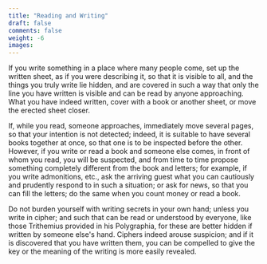 ```yaml
---
title: "Reading and Writing"
draft: false
comments: false
weight: -6
images:
---
```


If you write something in a place where many people come, set up the written sheet, as if you were describing it, so that it is visible to all, and the things you truly write lie hidden, and are covered in such a way that only the line you have written is visible and can be read by anyone approaching. What you have indeed written, cover with a book or another sheet, or move the erected sheet closer.

If, while you read, someone approaches, immediately move several pages, so that your intention is not detected; indeed, it is suitable to have several books together at once, so that one is to be inspected before the other. However, if you write or read a book and someone else comes, in front of whom you read, you will be suspected, and from time to time propose something completely different from the book and letters; for example, if you write admonitions, etc., ask the arriving guest what you can cautiously and prudently respond to in such a situation; or ask for news, so that you can fill the letters; do the same when you count money or read a book.

Do not burden yourself with writing secrets in your own hand; unless you write in cipher; and such that can be read or understood by everyone, like those Trithemius provided in his Polygraphia, for these are better hidden if written by someone else's hand. Ciphers indeed arouse suspicion; and if it is discovered that you have written them, you can be compelled to give the key or the meaning of the writing is more easily revealed.